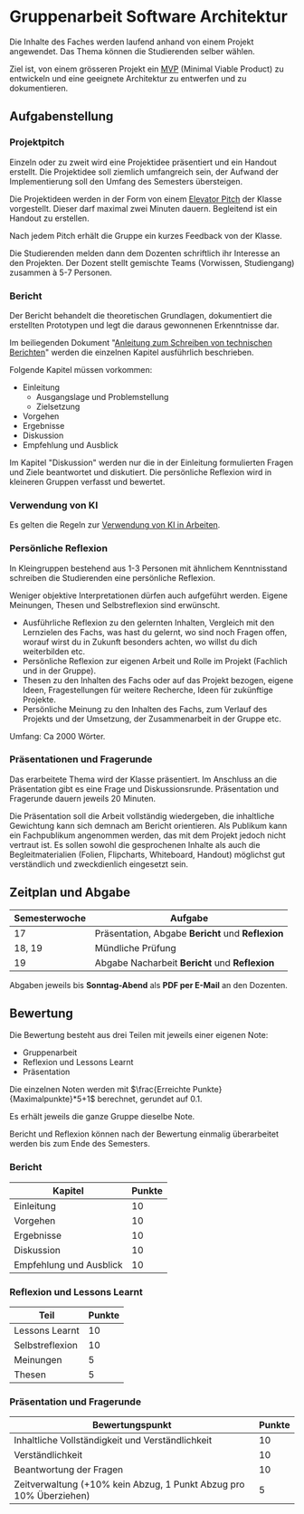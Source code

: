 # Gruppenarbeit Software Architektur

Die Inhalte des Faches werden laufend anhand von einem Projekt angewendet. Das Thema können die Studierenden selber
wählen.

Ziel ist, von einem grösseren Projekt ein [MVP](https://de.wikipedia.org/wiki/Minimum_Viable_Product) (Minimal Viable
Product) zu entwickeln und eine geeignete Architektur zu entwerfen und zu dokumentieren.

## Aufgabenstellung

### Projektpitch

Einzeln oder zu zweit wird eine Projektidee präsentiert und ein Handout erstellt. Die Projektidee soll ziemlich
umfangreich sein, der Aufwand der Implementierung soll den Umfang des Semesters übersteigen.

Die Projektideen werden in der Form von einem [Elevator Pitch](https://en.wikipedia.org/wiki/Elevator_pitch) der Klasse
vorgestellt. Dieser darf maximal zwei Minuten dauern. Begleitend ist ein Handout zu erstellen.

Nach jedem Pitch erhält die Gruppe ein kurzes Feedback von der Klasse.

Die Studierenden melden dann dem Dozenten schriftlich ihr Interesse an den Projekten. Der Dozent stellt gemischte
Teams (Vorwissen, Studiengang) zusammen à 5-7 Personen.

### Bericht

Der Bericht behandelt die theoretischen Grundlagen, dokumentiert die erstellten Prototypen und legt die daraus
gewonnenen Erkenntnisse dar.

Im beiliegenden
Dokument "[Anleitung zum Schreiben von technischen Berichten](../../Readings/AnleitungTechnischerBericht.pdf)" werden
die einzelnen Kapitel ausführlich beschrieben.

Folgende Kapitel müssen vorkommen:

- Einleitung
    - Ausgangslage und Problemstellung
    - Zielsetzung
- Vorgehen
- Ergebnisse
- Diskussion
- Empfehlung und Ausblick

Im Kapitel "Diskussion" werden nur die in der Einleitung formulierten Fragen und Ziele beantwortet und diskutiert. Die
persönliche Reflexion wird in kleineren Gruppen verfasst und bewertet.

### Verwendung von KI

Es gelten die Regeln zur [Verwendung von KI in Arbeiten](../../VerwendungVonKIinArbeiten.md).

### Persönliche Reflexion

In Kleingruppen bestehend aus 1-3 Personen mit ähnlichem Kenntnisstand schreiben die Studierenden eine persönliche
Reflexion.

Weniger objektive Interpretationen dürfen auch aufgeführt werden. Eigene Meinungen, Thesen und Selbstreflexion sind
erwünscht.

- Ausführliche Reflexion zu den gelernten Inhalten, Vergleich mit den Lernzielen des Fachs, was hast du gelernt, wo sind
  noch Fragen offen, worauf wirst du in Zukunft besonders achten, wo willst du dich weiterbilden etc.
- Persönliche Reflexion zur eigenen Arbeit und Rolle im Projekt (Fachlich und in der Gruppe).
- Thesen zu den Inhalten des Fachs oder auf das Projekt bezogen, eigene Ideen, Fragestellungen für weitere Recherche,
  Ideen für zukünftige Projekte.
- Persönliche Meinung zu den Inhalten des Fachs, zum Verlauf des Projekts und der Umsetzung, der Zusammenarbeit in der
  Gruppe etc.

Umfang: Ca 2000 Wörter.

### Präsentationen und Fragerunde

Das erarbeitete Thema wird der Klasse präsentiert. Im Anschluss an die Präsentation gibt es eine Frage und
Diskussionsrunde. Präsentation und Fragerunde dauern jeweils 20 Minuten.

Die Präsentation soll die Arbeit vollständig wiedergeben, die inhaltliche Gewichtung kann sich demnach am Bericht
orientieren. 
Als Publikum kann ein Fachpublikum angenommen werden, das mit dem Projekt jedoch nicht vertraut ist. Es
sollen sowohl die gesprochenen Inhalte als auch die Begleitmaterialien (Folien, Flipcharts, Whiteboard, Handout)
möglichst gut verständlich und zweckdienlich eingesetzt sein.

## Zeitplan und Abgabe

| Semesterwoche | Aufgabe                                            |
|---------------|----------------------------------------------------|
| 17            | Präsentation, Abgabe **Bericht** und **Reflexion** |
| 18, 19        | Mündliche Prüfung                                  |
| 19            | Abgabe Nacharbeit **Bericht** und **Reflexion**    |

Abgaben jeweils bis **Sonntag-Abend** als **PDF per E-Mail** an den Dozenten.

## Bewertung

Die Bewertung besteht aus drei Teilen mit jeweils einer eigenen Note:

- Gruppenarbeit
- Reflexion und Lessons Learnt
- Präsentation

Die einzelnen Noten werden mit $\frac{Erreichte Punkte}{Maximalpunkte}*5+1$ berechnet, gerundet auf 0.1.

Es erhält jeweils die ganze Gruppe dieselbe Note.

Bericht und Reflexion können nach der Bewertung einmalig überarbeitet werden bis zum Ende des Semesters.

### Bericht

| Kapitel                 | Punkte |
|-------------------------|--------|
| Einleitung              | 10     |
| Vorgehen                | 10     |
| Ergebnisse              | 10     |
| Diskussion              | 10     |
| Empfehlung und Ausblick | 10     |

### Reflexion und Lessons Learnt

| Teil            | Punkte |
|-----------------|--------|
| Lessons Learnt  | 10     |
| Selbstreflexion | 10     |
| Meinungen       | 5      |
| Thesen          | 5      |

### Präsentation und Fragerunde

| Bewertungspunkt                                                    | Punkte |
|--------------------------------------------------------------------|--------|
| Inhaltliche Vollständigkeit und Verständlichkeit                   | 10     |
| Verständlichkeit                                                   | 10     |
| Beantwortung der Fragen                                            | 10     |
| Zeitverwaltung (+10% kein Abzug, 1 Punkt Abzug pro 10% Überziehen) | 5      |